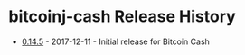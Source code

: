# bitcoinj-cash Release History

* [0.14.5](v0.14.md) - 2017-12-11 - Initial release for Bitcoin Cash

